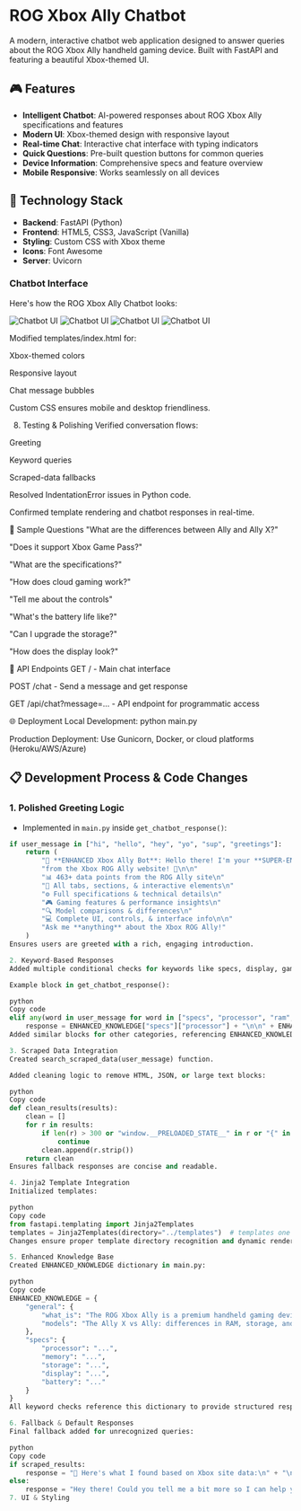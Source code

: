 # ROG Xbox Ally Chatbot

A modern, interactive chatbot web application designed to answer queries about the ROG Xbox Ally handheld gaming device. Built with FastAPI and featuring a beautiful Xbox-themed UI.

## 🎮 Features

- **Intelligent Chatbot**: AI-powered responses about ROG Xbox Ally specifications and features
- **Modern UI**: Xbox-themed design with responsive layout
- **Real-time Chat**: Interactive chat interface with typing indicators
- **Quick Questions**: Pre-built question buttons for common queries
- **Device Information**: Comprehensive specs and feature overview
- **Mobile Responsive**: Works seamlessly on all devices

## 🚀 Technology Stack

- **Backend**: FastAPI (Python)
- **Frontend**: HTML5, CSS3, JavaScript (Vanilla)
- **Styling**: Custom CSS with Xbox theme
- **Icons**: Font Awesome
- **Server**: Uvicorn


### Chatbot Interface
Here's how the ROG Xbox Ally Chatbot looks:

![Chatbot UI](screenshots/1.png)
![Chatbot UI](screenshots/2.png)
![Chatbot UI](screenshots/3.png)
![Chatbot UI](screenshots/4.png)

Modified templates/index.html for:

Xbox-themed colors

Responsive layout

Chat message bubbles

Custom CSS ensures mobile and desktop friendliness.

8. Testing & Polishing
Verified conversation flows:

Greeting

Keyword queries

Scraped-data fallbacks

Resolved IndentationError issues in Python code.

Confirmed template rendering and chatbot responses in real-time.

💬 Sample Questions
"What are the differences between Ally and Ally X?"

"Does it support Xbox Game Pass?"

"What are the specifications?"

"How does cloud gaming work?"

"Tell me about the controls"

"What's the battery life like?"

"Can I upgrade the storage?"

"How does the display look?"

🔧 API Endpoints
GET / - Main chat interface

POST /chat - Send a message and get response

GET /api/chat?message=... - API endpoint for programmatic access

🌐 Deployment
Local Development: python main.py

Production Deployment: Use Gunicorn, Docker, or cloud platforms (Heroku/AWS/Azure)

## 📋 Development Process & Code Changes

### **1. Polished Greeting Logic**
- Implemented in `main.py` inside `get_chatbot_response()`:
```python
if user_message in ["hi", "hello", "hey", "yo", "sup", "greetings"]:
    return (
        "🤖 **ENHANCED Xbox Ally Bot**: Hello there! I'm your **SUPER-ENHANCED AI expert** with **complete data** "
        "from the Xbox ROG Ally website! 🚀\n\n"
        "📊 463+ data points from the ROG Ally site\n"
        "🎯 All tabs, sections, & interactive elements\n"
        "⚙️ Full specifications & technical details\n"
        "🎮 Gaming features & performance insights\n"
        "🔍 Model comparisons & differences\n"
        "💻 Complete UI, controls, & interface info\n\n"
        "Ask me **anything** about the Xbox ROG Ally!"
    )
Ensures users are greeted with a rich, engaging introduction.

2. Keyword-Based Responses
Added multiple conditional checks for keywords like specs, display, gaming, models, controls, connectivity, accessories, price, use.

Example block in get_chatbot_response():

python
Copy code
elif any(word in user_message for word in ["specs", "processor", "ram", "storage"]):
    response = ENHANCED_KNOWLEDGE["specs"]["processor"] + "\n\n" + ENHANCED_KNOWLEDGE["specs"]["memory"] + "\n\n" + ENHANCED_KNOWLEDGE["specs"]["storage"]
Added similar blocks for other categories, referencing ENHANCED_KNOWLEDGE dictionary.

3. Scraped Data Integration
Created search_scraped_data(user_message) function.

Added cleaning logic to remove HTML, JSON, or large text blocks:

python
Copy code
def clean_results(results):
    clean = []
    for r in results:
        if len(r) > 300 or "window.__PRELOADED_STATE__" in r or "{" in r or "<" in r:
            continue
        clean.append(r.strip())
    return clean
Ensures fallback responses are concise and readable.

4. Jinja2 Template Integration
Initialized templates:

python
Copy code
from fastapi.templating import Jinja2Templates
templates = Jinja2Templates(directory="../templates")  # templates one level above script
Changes ensure proper template directory recognition and dynamic rendering of the chat UI.

5. Enhanced Knowledge Base
Created ENHANCED_KNOWLEDGE dictionary in main.py:

python
Copy code
ENHANCED_KNOWLEDGE = {
    "general": {
        "what_is": "The ROG Xbox Ally is a premium handheld gaming device with Xbox integration...",
        "models": "The Ally X vs Ally: differences in RAM, storage, and processor..."
    },
    "specs": {
        "processor": "...",
        "memory": "...",
        "storage": "...",
        "display": "...",
        "battery": "..."
    }
}
All keyword checks reference this dictionary to provide structured responses.

6. Fallback & Default Responses
Final fallback added for unrecognized queries:

python
Copy code
if scraped_results:
    response = "📖 Here's what I found based on Xbox site data:\n" + "\n".join(scraped_results[:3])
else:
    response = "Hey there! Could you tell me a bit more so I can help you better?"
7. UI & Styling




